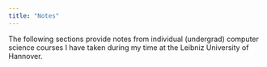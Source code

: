 ```yaml
---
title: "Notes"
---
```


The following sections provide notes from individual (undergrad) computer science courses I have taken during my time at the Leibniz University of Hannover.